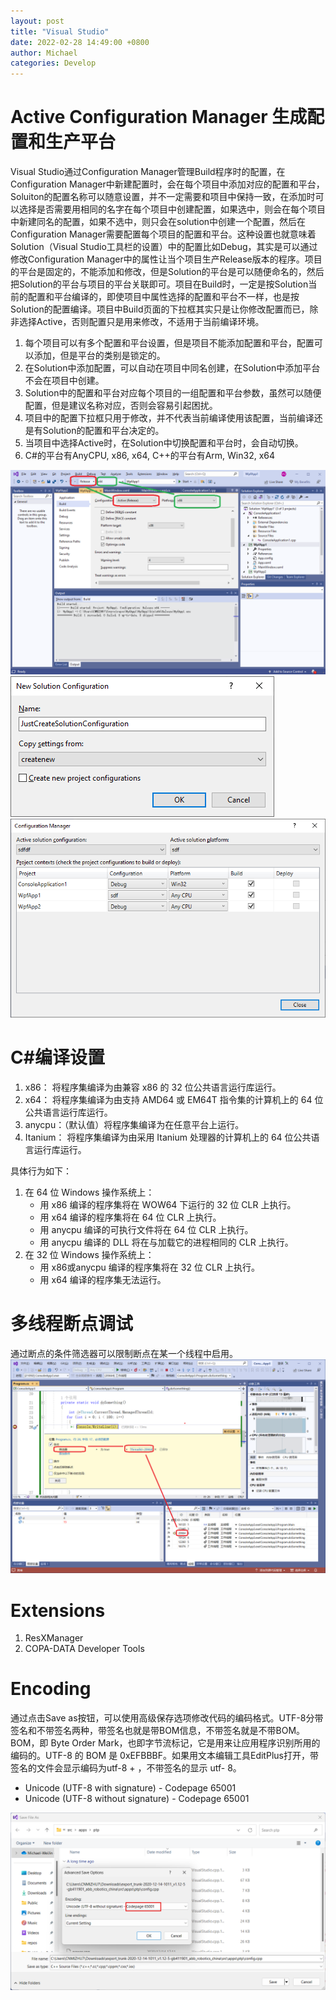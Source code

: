 ```yaml
---
layout: post
title: "Visual Studio"
date: 2022-02-28 14:49:00 +0800
author: Michael
categories: Develop
---
```


# Active Configuration Manager 生成配置和生产平台
Visual Studio通过Configuration Manager管理Build程序时的配置，在Configuration Manager中新建配置时，会在每个项目中添加对应的配置和平台，Soluiton的配置名称可以随意设置，并不一定需要和项目中保持一致，在添加时可以选择是否需要用相同的名字在每个项目中创建配置，如果选中，则会在每个项目中新建同名的配置，如果不选中，则只会在solution中创建一个配置，然后在Configuration Manager需要配置每个项目的配置和平台。这种设置也就意味着Solution（Visual Studio工具栏的设置）中的配置比如Debug，其实是可以通过修改Configuration Manager中的属性让当个项目生产Release版本的程序。项目的平台是固定的，不能添加和修改，但是Solution的平台是可以随便命名的，然后把Solution的平台与项目的平台关联即可。项目在Build时，一定是按Solution当前的配置和平台编译的，即使项目中属性选择的配置和平台不一样，也是按Solution的配置编译。项目中Build页面的下拉框其实只是让你修改配置而已，除非选择Active，否则配置只是用来修改，不适用于当前编译环境。  

1. 每个项目可以有多个配置和平台设置，但是项目不能添加配置和平台，配置可以添加，但是平台的类别是锁定的。
2. 在Solution中添加配置，可以自动在项目中同名创建，在Solution中添加平台不会在项目中创建。
3. Solution中的配置和平台对应每个项目的一组配置和平台参数，虽然可以随便配置，但是建议名称对应，否则会容易引起困扰。
4. 项目中的配置下拉框只用于修改，并不代表当前编译使用该配置，当前编译还是有Solution的配置和平台决定的。
5. 当项目中选择Active时，在Solution中切换配置和平台时，会自动切换。
6. C#的平台有AnyCPU, x86, x64, C++的平台有Arm, Win32, x64


![日志文件夹](/assets/develop/VSActiveConfigurationManager.png)  
![日志文件夹](/assets/develop/JustCreateSolutionConfiguration.png)  
![日志文件夹](/assets/develop/ConfigurationManager.png)  


# C#编译设置
1. x86： 将程序集编译为由兼容 x86 的 32 位公共语言运行库运行。
1. x64： 将程序集编译为由支持 AMD64 或 EM64T 指令集的计算机上的 64 位公共语言运行库运行。
1. anycpu：（默认值）将程序集编译为在任意平台上运行。
1. Itanium： 将程序集编译为由采用 Itanium 处理器的计算机上的 64 位公共语言运行库运行。

具体行为如下：

1. 在 64 位 Windows 操作系统上：
	- 用 x86 编译的程序集将在 WOW64 下运行的 32 位 CLR 上执行。
	- 用 x64 编译的程序集将在 64 位 CLR 上执行。
	- 用 anycpu 编译的可执行文件将在 64 位 CLR 上执行。
	- 用 anycpu 编译的 DLL 将在与加载它的进程相同的 CLR 上执行。 
2. 在 32 位 Windows 操作系统上：
	- 用 x86或anycpu 编译的程序集将在 32 位 CLR 上执行。
	- 用 x64 编译的程序集无法运行。

# 多线程断点调试
通过断点的条件筛选器可以限制断点在某一个线程中启用。  
 ![日志文件夹](/assets/develop/DebugByThreadID.png)  

# Extensions
1. ResXManager
2. COPA-DATA Developer Tools

# Encoding
通过点击Save as按钮，可以使用高级保存选项修改代码的编码格式。UTF-8分带签名和不带签名两种，带签名也就是带BOM信息，不带签名就是不带BOM。BOM，即 Byte Order Mark，也即字节流标记，它是用来让应用程序识别所用的编码的。UTF-8 的 BOM 是 0xEFBBBF。如果用文本编辑工具EditPlus打开，带签名的文件会显示编码为utf-8 + ，不带签名的显示 utf- 8。

- Unicode (UTF-8 with signature) - Codepage 65001
- Unicode (UTF-8 without signature) - Codepage 65001

 ![日志文件夹](/assets/develop/VisualStudioEncoding.png)  
